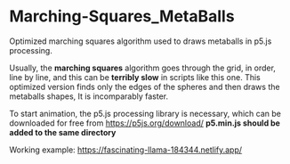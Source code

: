 # Marching-Squares_MetaBalls
Optimized marching squares algorithm used to draws metaballs in p5.js processing. 


Usually, the **marching squares** algorithm goes through the grid, in order, line by line, and this can be **terribly slow** in scripts like this one. 
This optimized version finds only the edges of the spheres and then draws the metaballs shapes, It is incomparably faster.

To start animation, the p5.js processing library is necessary, which can be downloaded for free from https://p5js.org/download/
**p5.min.js should be added to the same directory**


Working example: https://fascinating-llama-184344.netlify.app/
